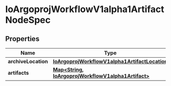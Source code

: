 

# IoArgoprojWorkflowV1alpha1ArtifactNodeSpec


## Properties

Name | Type | Description | Notes
------------ | ------------- | ------------- | -------------
**archiveLocation** | [**IoArgoprojWorkflowV1alpha1ArtifactLocation**](IoArgoprojWorkflowV1alpha1ArtifactLocation.md) |  |  [optional]
**artifacts** | [**Map&lt;String, IoArgoprojWorkflowV1alpha1Artifact&gt;**](IoArgoprojWorkflowV1alpha1Artifact.md) |  |  [optional]




